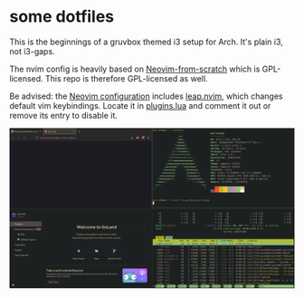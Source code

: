 # some dotfiles

This is the beginnings of a gruvbox themed i3 setup for Arch. It's plain i3, not i3-gaps.

The nvim config is heavily based on <a href="https://github.com/LunarVim/Neovim-from-scratch">Neovim-from-scratch</a> which is GPL-licensed. This repo is therefore GPL-licensed as well.

Be advised: the <a href="https://github.com/fearofcode/dotfiles/tree/master/.config/nvim">Neovim configuration</a> includes <a href="https://github.com/ggandor/leap.nvim">leap.nvim</a>, which changes default vim keybindings. Locate it in <a href="https://github.com/fearofcode/dotfiles/blob/master/.config/nvim/lua/user/plugins.lua">plugins.lua</a> and comment it out or remove its entry to disable it.

<img src="i3_gruvbox_dark1.png">
